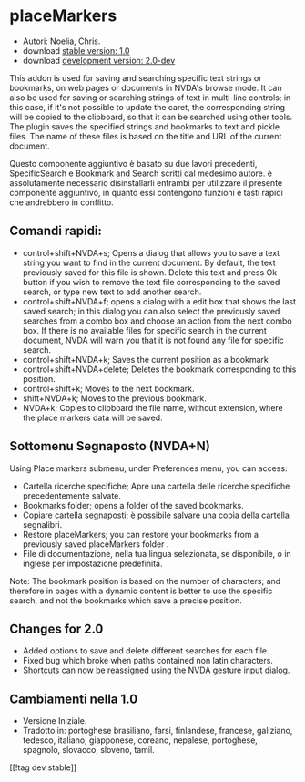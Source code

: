 # placeMarkers #

* Autori: Noelia, Chris.
* download [stable version: 1.0][1]
* download [development version: 2.0-dev][2]

This addon is used for saving and searching specific text strings or
bookmarks, on web pages or documents in NVDA's browse mode. It can also be
used for saving or searching strings of text in multi-line controls; in this
case, if it's not possible to update the caret, the corresponding string
will be copied to the clipboard, so that it can be searched using other
tools.  The plugin saves the specified strings and bookmarks to text and
pickle files. The name of these files is based on the title and URL of the
current document.

Questo componente aggiuntivo è basato su due lavori precedenti,
SpecificSearch e Bookmark and Search scritti dal medesimo autore. è
assolutamente necessario disinstallarli entrambi per utilizzare il presente
componente aggiuntivo, in quanto essi contengono funzioni e tasti rapidi che
andrebbero in conflitto.

## Comandi rapidi: ##

*	control+shift+NVDA+s; Opens a dialog that allows you to save a text string   you want to find in the current document. By default, the text previously saved for this file is shown. Delete this text and press Ok button if you wish to remove the text file corresponding to the saved search, or type new text to add another search.
*	control+shift+NVDA+f; opens a dialog with a edit box that shows the last saved search; in this dialog you can also select the previously saved searches from a combo box and choose an action from the next combo box. If there is no available files for specific search in the current document, NVDA will warn you that it is not found any file for specific search.
*	control+shift+NVDA+k; Saves the current position as a bookmark
*	control+shift+NVDA+delete; Deletes the bookmark corresponding to this position.
*	control+shift+k; Moves to the next bookmark.
*	shift+NVDA+k; Moves to the previous bookmark.
*	NVDA+k; Copies to clipboard the file name, without extension, where the place markers data will be saved.

## Sottomenu Segnaposto (NVDA+N) ##


Using Place markers submenu, under Preferences menu, you can access:

*	Cartella ricerche specifiche; Apre una cartella delle ricerche specifiche
  precedentemente salvate.
*	Bookmarks folder; opens a folder of the saved bookmarks.
*	Copiare cartella segnaposti; è possibile salvare una copia della cartella
  segnalibri.
*	Restore placeMarkers; you can restore your bookmarks from a previously
  saved placeMarkers folder .
*	File di documentazione, nella tua lingua selezionata, se disponibile, o in
  inglese per impostazione predefinita.

Note: The bookmark position is based on the number of characters; and
therefore in pages with a dynamic content is better to use the specific
search, and not the bookmarks which save a precise position.

## Changes for 2.0 ##
* Added options to save and delete different searches for each file.
* Fixed bug which broke when paths contained non latin characters.
* Shortcuts can now be reassigned using the NVDA gesture input dialog.


## Cambiamenti nella 1.0 ##
* Versione Iniziale.
* Tradotto in: portoghese brasiliano, farsi, finlandese, francese,
  galiziano, tedesco, italiano, giapponese, coreano, nepalese, portoghese,
  spagnolo, slovacco, sloveno, tamil.

[[!tag dev stable]]

[1]: http://addons.nvda-project.org/files/get.php?file=pm

[2]: http://addons.nvda-project.org/files/get.php?file=pm-dev
